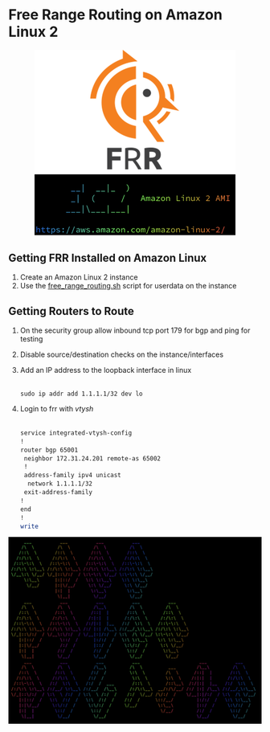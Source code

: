 # Free Range Routing on Amazon Linux 2

<p align="center">
<img src="images/frr_logo.png" width="400"> 
<br>
<img src="images/amznlinux.png" width="400">
</p>


## Getting FRR Installed on Amazon Linux

1. Create an Amazon Linux 2 instance
2. Use the [free_range_routing.sh](free_range_routing.sh) script for userdata on the instance

## Getting Routers to Route

1. On the security group allow inbound tcp port 179 for bgp and ping for testing
2. Disable source/destination checks on the instance/interfaces
3. Add an IP address to the loopback interface in linux

    ``` console

    sudo ip addr add 1.1.1.1/32 dev lo

    ```

4. Login to frr with *vtysh*

    ``` bash

    service integrated-vtysh-config
    !
    router bgp 65001
     neighbor 172.31.24.201 remote-as 65002
     !
     address-family ipv4 unicast
      network 1.1.1.1/32
     exit-address-family
    !
    end
    !
    write

    ```

<p align="center">
<img src="images/frr_color.png" width=850> 
</p>